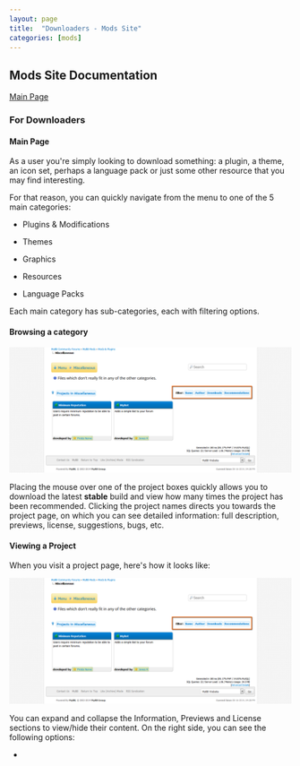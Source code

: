 ```yaml
---
layout: page
title:  "Downloaders - Mods Site"
categories: [mods]
---
```


## Mods Site Documentation

[Main Page](http://docs.mybb.com/mods)

### For Downloaders

#### Main Page
As a user you're simply looking to download something: a plugin, a theme, an icon set, perhaps a language pack or just some other resource that you may find interesting.

For that reason, you can quickly navigate from the menu to one of the 5 main categories:

- Plugins & Modifications

- Themes

- Graphics

- Resources

- Language Packs

Each main category has sub-categories, each with filtering options.

#### Browsing a category

[![Browsing and Filtering](/assets/images/mods/downloaders1.png)](/assets/images/mods/downloaders1.png)

Placing the mouse over one of the project boxes quickly allows you to download the latest **stable** build and view how many times the project has been recommended.
Clicking the project names directs you towards the project page, on which you can see detailed information: full description, previews, license, suggestions, bugs, etc.

#### Viewing a Project

When you visit a project page, here's how it looks like:

[![Project Page](/assets/images/mods/downloaders1.png)](/assets/images/mods/downloaders2.png)

You can expand and collapse the Information, Previews and License sections to view/hide their content.
On the right side, you can see the following options:

-